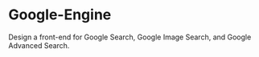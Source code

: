 # Google-Engine
Design a front-end for Google Search, Google Image Search, and Google Advanced Search.
